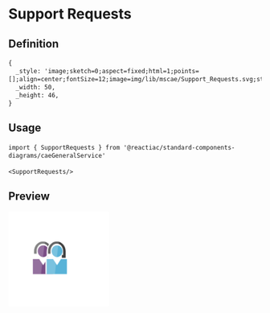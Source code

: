 # Support Requests

## Definition

```
{
  _style: 'image;sketch=0;aspect=fixed;html=1;points=[];align=center;fontSize=12;image=img/lib/mscae/Support_Requests.svg;strokeColor=none;',
  _width: 50,
  _height: 46,
}
```

## Usage

```
import { SupportRequests } from '@reactiac/standard-components-diagrams/caeGeneralService'

<SupportRequests/>
```

## Preview

<img src="./support-requests.png" width="200"/>

